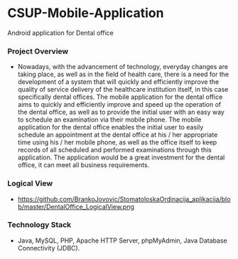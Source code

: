 # CSUP-Mobile-Application

Android application for Dental office

### Project Overview

* Nowadays, with the advancement of technology, everyday changes are taking place, as well as in the field of health care, there is a need for the development of a system that will quickly and efficiently improve the quality of service delivery of the healthcare institution itself, in this case specifically dental offices. 
The mobile application for the dental office aims to quickly and efficiently improve and speed up the operation of the dental office, as well as to provide the initial user with an easy way to schedule an examination via their mobile phone. The mobile application for the dental office enables the initial user to easily schedule an appointment at the dental office at his / her appropriate time using his / her mobile phone, as well as the office itself to keep records of all scheduled and performed examinations through this application.
The application would be a great investment for the dental office, it can meet all business requirements.


### Logical View

* https://github.com/BrankoJovovic/StomatoloskaOrdinacija_aplikacija/blob/master/DentalOffice_LogicalView.png


### Technology Stack

* Java, MySQL, PHP, Apache HTTP Server, phpMyAdmin, Java Database Connectivity (JDBC).
